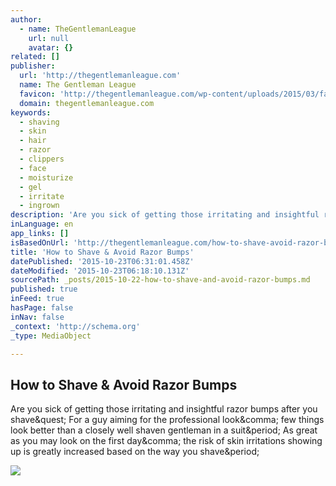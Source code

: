 ```yaml
---
author:
  - name: TheGentlemanLeague
    url: null
    avatar: {}
related: []
publisher:
  url: 'http://thegentlemanleague.com'
  name: The Gentleman League
  favicon: 'http://thegentlemanleague.com/wp-content/uploads/2015/03/favicon-150x150.png'
  domain: thegentlemanleague.com
keywords:
  - shaving
  - skin
  - hair
  - razor
  - clippers
  - face
  - moisturize
  - gel
  - irritate
  - ingrown
description: 'Are you sick of getting those irritating and insightful razor bumps after you shave? For a guy aiming for the professional look, few things look better than a closely well shaven gentleman in a suit. As great as you may look on the first day, the risk of skin irritations showing up is greatly increased based on the way you shave.'
inLanguage: en
app_links: []
isBasedOnUrl: 'http://thegentlemanleague.com/how-to-shave-avoid-razor-bumps/'
title: 'How to Shave & Avoid Razor Bumps'
datePublished: '2015-10-23T06:31:01.458Z'
dateModified: '2015-10-23T06:18:10.131Z'
sourcePath: _posts/2015-10-22-how-to-shave-and-avoid-razor-bumps.md
published: true
inFeed: true
hasPage: false
inNav: false
_context: 'http://schema.org'
_type: MediaObject

---
```

<article style=""><h1>How to Shave &amp; Avoid Razor Bumps</h1><p>Are you sick of getting those irritating and insightful razor bumps after you shave&amp;quest; For a guy aiming for the professional look&amp;comma; few things look better than a closely well shaven gentleman in a suit&amp;period; As great as you may look on the first day&amp;comma; the risk of skin irritations showing up is greatly increased based on the way you shave&amp;period;</p><img src="http://thegentlemanleague.com/wp-content/uploads/2015/03/bigstock-Shaving-Is-Fun-82520990.jpg" /></article>